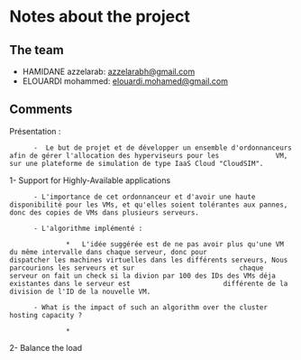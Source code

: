# Notes about the project

## The team

- HAMIDANE azzelarab: azzelarabh@gmail.com
- ELOUARDI mohammed: elouardi.mohamed@gmail.com


## Comments

Présentation :

          -  Le but de projet et de développer un ensemble d'ordonnanceurs afin de gérer l'allocation des hyperviseurs pour les              VM, sur une plateforme de simulation de type IaaS Cloud "CloudSIM".
          
1-   Support for Highly-Available applications

          - L'importance de cet ordonnanceur et d'avoir une haute disponibilité pour les VMs, et qu'elles soient tolérantes aux pannes, donc des copies de VMs dans plusieurs serveurs.
          
          - L'algorithme implémenté : 
          
                  *   L'idée suggérée est de ne pas avoir plus qu'une VM du même intervalle dans chaque serveur, donc pour                           dispatcher les machines virtuelles dans les différents serveurs, Nous parcourions les serveurs et sur                          chaque serveur on fait un check si la divion par 100 des IDs des VMs déja existantes dans le serveur est                       différente de la division de l'ID de la nouvelle VM.
                  
          - What is the impact of such an algorithm over the cluster hosting capacity ?
          
                  *   
2- Balance the load 

              

